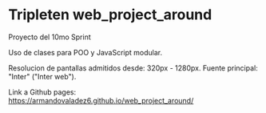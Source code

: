 # Tripleten web_project_around

Proyecto del 10mo Sprint

Uso de clases para POO y JavaScript modular.

Resolucion de pantallas admitidos desde: 320px - 1280px.
Fuente principal: "Inter" ("Inter web").

Link a Github pages:
https://armandovaladez6.github.io/web_project_around/